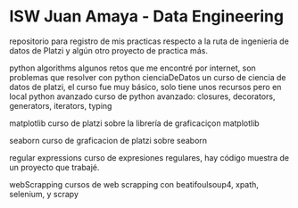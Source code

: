 # ISW Juan Amaya - Data Engineering

repositorio para registro de mis practicas respecto a la ruta de ingenieria de datos de Platzi y algún otro proyecto de practica más.

python
    algorithms
        algunos retos que me encontré por internet, son problemas que resolver con python
    cienciaDeDatos
        un curso de ciencia de datos de platzi, el curso fue muy básico, solo tiene unos recursos pero en local
    python avanzado
        curso de python avanzado: closures, decorators, generators, iterators, typing

matplotlib
    curso de platzi sobre la librería de graficaciçon matplotlib

seaborn
    curso de graficacion de platzi sobre seaborn

regular expressions
    curso de expresiones regulares, hay código muestra de un proyecto que trabajé.

webScrapping
    cursos de web scrapping con beatifoulsoup4, xpath, selenium, y scrapy